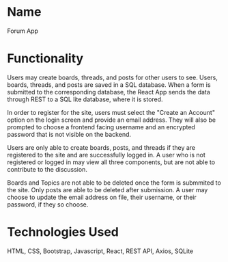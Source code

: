# Name
Forum App

# Functionality
Users may create boards, threads, and posts for other users to see. Users, boards, threads, and posts are saved in a SQL database. When a form is submitted to the corresponding database, the React App sends the data through REST to a SQL lite database, where it is stored. 

In order to register for the site, users must select the "Create an Account" option on the login screen and provide an email address. They will also be prompted to choose a frontend facing username and an encrypted password that is not visible on the backend. 

Users are only able to create boards, posts, and threads if they are registered to the site and are successfully logged in. A user who is not registered or logged in may view all three components, but are not able to contribute to the discussion.

Boards and Topics are not able to be deleted once the form is submmited to the site. Only posts are able to be deleted after submission. A user may choose to update the email address on file, their username, or their password, if they so choose. 

# Technologies Used
HTML, CSS, Bootstrap, Javascript, React, REST API, Axios, SQLite
